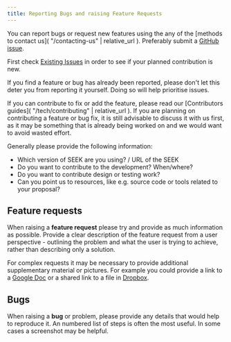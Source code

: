 ```yaml
---
title: Reporting Bugs and raising Feature Requests
---
```



You can report bugs or request new features using the any of the [methods to contact us]( "/contacting-us" | relative_url ). Preferably submit a [GitHub issue](https://fair-dom.org/issues).

First check [Existing Issues](https://fair-dom.org/issues) in order to see if your planned contribution is new.

If you find a feature or bug has already been reported, please don't let this deter you from reporting it yourself. Doing so will help prioritise issues.

If you can contribute to fix or add the feature, please read our [Contributors guides]( "/tech/contributing" | relative_url ). If you are planning on contributing a feature or bug fix, it is still
advisable to discuss it with us first, as it may be something that is already being worked on and we would want to avoid wasted effort.

Generally please provide the following information:

* Which version of SEEK are you using? / URL of the SEEK
* Do you want to contribute to the development? When/where?
* Do you want to contribute design or testing work?
* Can you point us to resources, like e.g. source code or tools related to your proposal?

## Feature requests

When raising a **feature request** please try and provide as much information as possible. Provide a clear description of the feature request from
a user perspective - outlining the problem and what the user is trying to achieve, rather than describing only a solution.

For complex requests it may be necessary to provide additional supplementary material or pictures. For example you could provide a link to a [Google Doc](https://www.google.co.uk/docs/about/) or a shared link to a file in [Dropbox](https://www.dropbox.com/).

## Bugs

When raising a **bug** or problem, please provide any details that would help to reproduce it. An numbered list of steps is often the most useful. In some cases a screenshot may be helpful.





